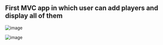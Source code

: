 ## First MVC app in which user can add players and display all of them

![image](https://user-images.githubusercontent.com/94892289/202247565-0c6f62ca-3aeb-45c8-9563-6ffe3f39a093.png)

![image](https://user-images.githubusercontent.com/94892289/202247860-d5dd31b9-212d-4bd2-88b3-ac9b142238ad.png)
